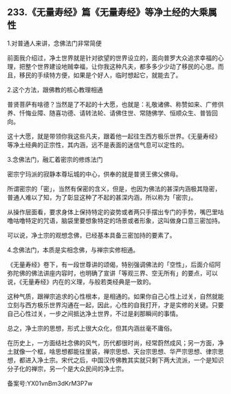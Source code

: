 ## 233.《无量寿经》篇《无量寿经》等净土经的大乘属性
1.对普通人来讲，念佛法门非常简便


前面我介绍过，净土世界就是针对欲望的世界设立的，面向普罗大众追求幸福的心理，把整个世界建设地贼幸福，让你我这种凡夫，都多多少少动了移民的心思。而且，移民的手续特方便，如果是个好人，临时想起它，就能去了。


2.这个方法，跟佛教的核心教理相通


普贤菩萨有啥德？当然是了不起的十大愿，也就是：礼敬诸佛、称赞如来、广修供养、忏悔业障、随喜功德、请转法轮、请佛住世、常随佛学、恒顺众生、普皆回向。


这十大愿，就是带领你我这些凡夫，跟着他一起往生西方极乐世界。《无量寿经》等净土经典的正宗性，其内涵，远不是表面的迷信气息可以定性的。


3.念佛法门，融汇着密宗的修炼法门


密宗宁玛派的寂静本尊坛城的中心，供奉的就是普贤王佛父佛母。


所谓密宗的「密」，当然有保密的含义，但是，也因为佛法的甚深内涵极其隐密，普通人难以了知，为了彰显这种了不起的甚深内涵，所以称为「密宗」。


从操作层面看，要求身体上保持特定的姿势或者两只手摆出专门的手势，嘴巴里咕噜咕噜特定的咒语，脑袋里要想象特定的场景或者形象，这叫做身口意三密加持。


可以说，净土宗的观想念佛，已经基本具备三密加持的要素了。


4.念佛法门，本质是实相念佛，与禅宗实修相通。


《无量寿经》卷下，有一段世尊讲的颂偈，特别强调佛法的「空性」，后面介绍阿弥陀佛的佛法讲座内容时，也明确了宣讲「等观三界、空无所有」的要点，可以说，《无量寿经》内在的义理，与般若类经典是一致的。


这种气质，跟禅宗追求的心性根本，是相通的。如果你自己心性上过关，自然就能立刻与西方极乐世界沟通在一起，因此，心性的自我打开，才是实修的关键。只要自己心性过关，一步之间抵达净土世界，不过是刹那瞬间的事情。


总之，净土宗的思想，形式上很大众化，但其内涵丝毫不庸俗。


在历史上，一方面结社念佛的风气，历代都很时尚，经常蔚然成风；另一方面，净土就像一个框，啥思想都能往里装，禅宗思想、天台宗思想、华严宗思想、律宗思想，都进入净土宗。宋代之后，中国汉传佛教其实就只剩下两大流派，一个是知识分子化的禅宗，另一个是大众民间的净土宗。


备案号:YX01vnBm3dKrM3P7w

